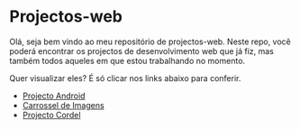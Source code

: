 # Projectos-web
 
Olá, seja bem vindo ao meu repositório de projectos-web.
Neste repo, você poderá encontrar os projectos de desenvolvimento web que já fiz, mas também todos aqueles em que estou
trabalhando no momento.

Quer visualizar eles? É só clicar nos links abaixo para conferir.

<ul>
    <li><a href="./projecto-android/index.html">Projecto Android</a>
    <li><a href="./projecto-carrossel/index.html">Carrossel de Imagens</a>
    <li><a href="./projecto-cordel/index.html">Projecto Cordel</a>
</ul>
